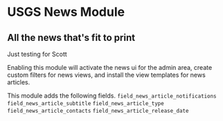 # USGS News Module
## All the news that's fit to print

Just testing for Scott

Enabling this module will activate the news ui for the admin area, create custom filters for news views, and install the view templates for news articles.

This module adds the following fields.
``field_news_article_notifications``
``field_news_article_subtitle``
``field_news_article_type``
``field_news_article_contacts``
``field_news_article_release_date``